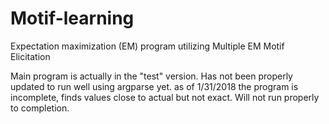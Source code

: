 # Motif-learning
Expectation maximization (EM) program utilizing Multiple EM Motif Elicitation

Main program is actually in the "test" version. Has not been properly updated to run well using argparse yet.
as of 1/31/2018 the program is incomplete, finds values close to actual but not exact. Will not run properly to completion.
